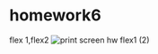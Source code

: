 # homework6
flex 1,flex2
![print screen hw flex1 (2)](https://github.com/jfrlysona/homework6/assets/95244422/00480938-1eb2-4b77-96e4-5693f8168e01)
